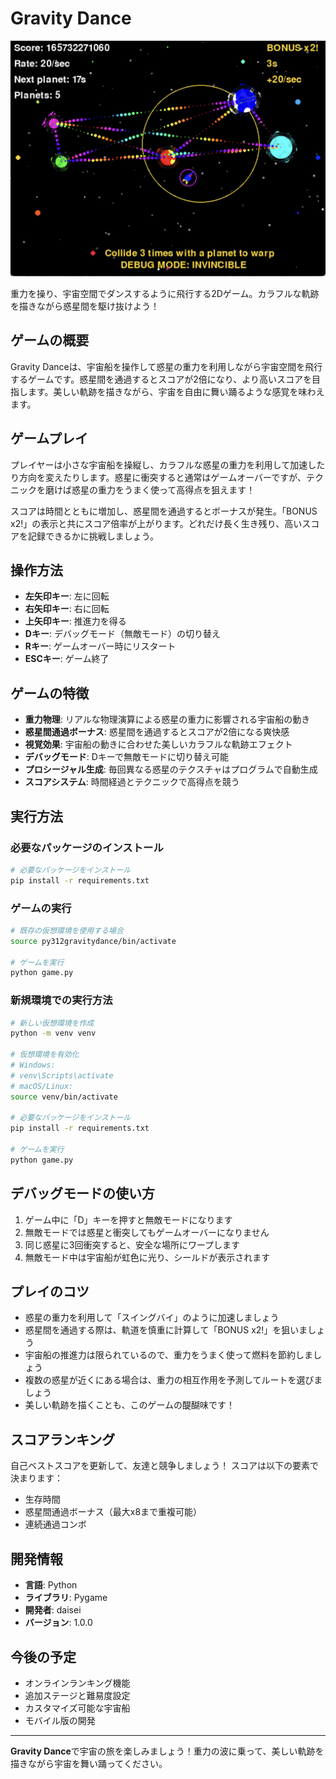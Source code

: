 # Gravity Dance

![Gravity Dance Screenshot](screenshot01.png)

重力を操り、宇宙空間でダンスするように飛行する2Dゲーム。カラフルな軌跡を描きながら惑星間を駆け抜けよう！

## ゲームの概要

Gravity Danceは、宇宙船を操作して惑星の重力を利用しながら宇宙空間を飛行するゲームです。惑星間を通過するとスコアが2倍になり、より高いスコアを目指します。美しい軌跡を描きながら、宇宙を自由に舞い踊るような感覚を味わえます。

## ゲームプレイ

プレイヤーは小さな宇宙船を操縦し、カラフルな惑星の重力を利用して加速したり方向を変えたりします。惑星に衝突すると通常はゲームオーバーですが、テクニックを磨けば惑星の重力をうまく使って高得点を狙えます！

スコアは時間とともに増加し、惑星間を通過するとボーナスが発生。「BONUS x2!」の表示と共にスコア倍率が上がります。どれだけ長く生き残り、高いスコアを記録できるかに挑戦しましょう。

## 操作方法

- **左矢印キー**: 左に回転
- **右矢印キー**: 右に回転
- **上矢印キー**: 推進力を得る
- **Dキー**: デバッグモード（無敵モード）の切り替え
- **Rキー**: ゲームオーバー時にリスタート
- **ESCキー**: ゲーム終了

## ゲームの特徴

- **重力物理**: リアルな物理演算による惑星の重力に影響される宇宙船の動き
- **惑星間通過ボーナス**: 惑星間を通過するとスコアが2倍になる爽快感
- **視覚効果**: 宇宙船の動きに合わせた美しいカラフルな軌跡エフェクト
- **デバッグモード**: Dキーで無敵モードに切り替え可能
- **プロシージャル生成**: 毎回異なる惑星のテクスチャはプログラムで自動生成
- **スコアシステム**: 時間経過とテクニックで高得点を競う

## 実行方法

### 必要なパッケージのインストール

```bash
# 必要なパッケージをインストール
pip install -r requirements.txt
```

### ゲームの実行

```bash
# 既存の仮想環境を使用する場合
source py312gravitydance/bin/activate

# ゲームを実行
python game.py
```

### 新規環境での実行方法

```bash
# 新しい仮想環境を作成
python -m venv venv

# 仮想環境を有効化
# Windows:
# venv\Scripts\activate
# macOS/Linux:
source venv/bin/activate

# 必要なパッケージをインストール
pip install -r requirements.txt

# ゲームを実行
python game.py
```

## デバッグモードの使い方

1. ゲーム中に「D」キーを押すと無敵モードになります
2. 無敵モードでは惑星と衝突してもゲームオーバーになりません
3. 同じ惑星に3回衝突すると、安全な場所にワープします
4. 無敵モード中は宇宙船が虹色に光り、シールドが表示されます

## プレイのコツ

- 惑星の重力を利用して「スイングバイ」のように加速しましょう
- 惑星間を通過する際は、軌道を慎重に計算して「BONUS x2!」を狙いましょう
- 宇宙船の推進力は限られているので、重力をうまく使って燃料を節約しましょう
- 複数の惑星が近くにある場合は、重力の相互作用を予測してルートを選びましょう
- 美しい軌跡を描くことも、このゲームの醍醐味です！

## スコアランキング

自己ベストスコアを更新して、友達と競争しましょう！
スコアは以下の要素で決まります：
- 生存時間
- 惑星間通過ボーナス（最大x8まで重複可能）
- 連続通過コンボ

## 開発情報

- **言語**: Python
- **ライブラリ**: Pygame
- **開発者**: daisei
- **バージョン**: 1.0.0

## 今後の予定

- オンラインランキング機能
- 追加ステージと難易度設定
- カスタマイズ可能な宇宙船
- モバイル版の開発

---

**Gravity Dance**で宇宙の旅を楽しみましょう！重力の波に乗って、美しい軌跡を描きながら宇宙を舞い踊ってください。
